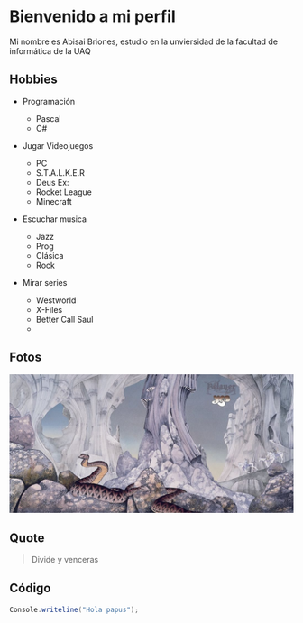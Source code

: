 # Bienvenido a mi perfil

Mi nombre es Abisai Briones, estudio en la unviersidad de la facultad de informática de la UAQ
## Hobbies
- Programación
     - Pascal
     - C#

- Jugar Videojuegos
     - PC
     - S.T.A.L.K.E.R
     - Deus Ex:
     - Rocket League
     - Minecraft

- Escuchar musica
     - Jazz
     - Prog
     - Clásica
     - Rock
- Mirar series
     - Westworld
     - X-Files
     - Better Call Saul
     - 

## Fotos
![Picture](foto1.jpg)

##  Quote

> Divide y venceras

## Código

```C#
Console.writeline("Hola papus");

